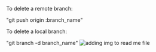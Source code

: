 To delete a remote branch:

"git push origin :branch_name"


To delete a local branch:

"git branch -d branch_name"
![adding img to read me file](F:\Documents\ITI\vc\lab2\download.png)

